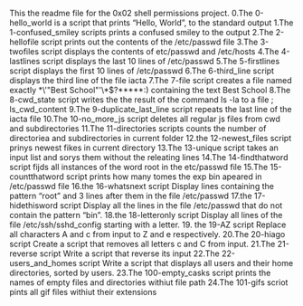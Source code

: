 This the readme file for the 0x02 shell permissions project.
0.The 0-hello_world is a script that prints “Hello, World”, to the standard output
1.The 1-confused_smiley scripts prints a confused smiley to the output
2.The 2-hellofile script prints out the contents of the /etc/passwd file
3.The 3-twofiles script displays the contents of etc/passwd and /etc/hosts
4.The 4-lastlines script displays the last 10 lines of /etc/passwd
5.The 5-firstlines script displays the first 10 lines of /etc/passwd
6.The 6-third_line script displays the third line of the file iacta
7.The 7-file script creates a file named exactly \*\\'"Best School"\'\\*$\?\*\*\*\*\*:) containing the text Best School
8.The 8-cwd_state script writes the the result of the command ls -la to a file ; ls_cwd_content
9.The 9-duplicate_last_line script repeats the last line of the iacta file
10.The 10-no_more_js script deletes all regular js files from cwd and subdirectories
11.The 11-directories scripts counts the number of directoriea and subdirectories in current folder
12.the 12-newest_files script prinys newest fikes in current directory
13.The 13-unique script takes an input list and sorys them without the releating lines
14.The 14-findthatword script fijds all instances of the word root in the etc/passwd file
15.The 15-countthatword script prints how many tomes the exp bin apeared in /etc/passwd file
16.the 16-whatsnext script Display lines containing the pattern “root” and 3 lines after them in the file /etc/passwd
17.the 17-hidethisword script Display all the lines in the file /etc/passwd that do not contain the pattern “bin”.
18.the 18-letteronly script Display all lines of the file /etc/ssh/sshd_config starting with a letter.
19. the 19-AZ script Replace all characters A and c from input to Z and e respectively.
20.The 20-hiago script Create a script that removes all letters c and C from input.
21.The 21-reverse script Write a script that reverse its input
22.The 22-users_and_homes script Write a script that displays all users and their home directories, sorted by users.
23.The 100-empty_casks script prints the names of empty files and directories withiut file path
24.The 101-gifs scriot pints all gif files withiut their extensions 